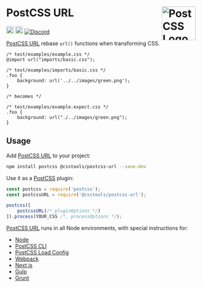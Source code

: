 # PostCSS URL [<img src="https://postcss.github.io/postcss/logo.svg" alt="PostCSS Logo" width="90" height="90" align="right">][PostCSS]

[<img alt="npm version" src="https://img.shields.io/npm/v/@csstools/postcss-url.svg" height="20">][npm-url] [<img alt="Build Status" src="https://github.com/csstools/postcss-plugins/workflows/test/badge.svg" height="20">][cli-url] [<img alt="Discord" src="https://shields.io/badge/Discord-5865F2?logo=discord&logoColor=white">][discord]

[PostCSS URL] rebase `url()` functions when transforming CSS.

```pcss
/* test/examples/example.css */
@import url("imports/basic.css");

/* test/examples/imports/basic.css */
.foo {
	background: url('../../images/green.png');
}

/* becomes */

/* test/examples/example.expect.css */
.foo {
	background: url("./../images/green.png");
}
```

## Usage

Add [PostCSS URL] to your project:

```bash
npm install postcss @csstools/postcss-url --save-dev
```

Use it as a [PostCSS] plugin:

```js
const postcss = require('postcss');
const postcssURL = require('@csstools/postcss-url');

postcss([
	postcssURL(/* pluginOptions */)
]).process(YOUR_CSS /*, processOptions */);
```

[PostCSS URL] runs in all Node environments, with special
instructions for:

- [Node](INSTALL.md#node)
- [PostCSS CLI](INSTALL.md#postcss-cli)
- [PostCSS Load Config](INSTALL.md#postcss-load-config)
- [Webpack](INSTALL.md#webpack)
- [Next.js](INSTALL.md#nextjs)
- [Gulp](INSTALL.md#gulp)
- [Grunt](INSTALL.md#grunt)

[cli-url]: https://github.com/csstools/postcss-plugins/actions/workflows/test.yml?query=workflow/test

[discord]: https://discord.gg/bUadyRwkJS
[npm-url]: https://www.npmjs.com/package/@csstools/postcss-url

[PostCSS]: https://github.com/postcss/postcss
[PostCSS URL]: https://github.com/csstools/postcss-plugins/tree/main/plugins/postcss-url
